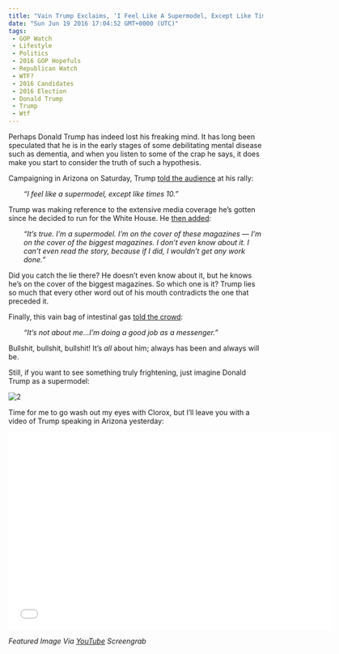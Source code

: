 ```yaml
---
title: "Vain Trump Exclaims, ‘I Feel Like A Supermodel, Except Like Times 10’ (Video)"
date: "Sun Jun 19 2016 17:04:52 GMT+0000 (UTC)"
tags: 
 - GOP Watch
 - Lifestyle
 - Politics
 - 2016 GOP Hopefuls
 - Republican Watch
 - WTF?
 - 2016 Candidates
 - 2016 Election
 - Donald Trump
 - Trump
 - Wtf
---
```

<p><!-- Quick Adsense WordPress Plugin: http://quicksense.net/ --></p><p>Perhaps Donald Trump has indeed lost his freaking mind. It has long been speculated that he is in the early stages of some debilitating mental disease such as dementia, and when you listen to some of the crap he says, it does make you start to consider the truth of such a hypothesis.</p><p>Campaigning in Arizona on Saturday, Trump <a href="http://thehill.com/blogs/ballot-box/presidential-races/284027-trump-i-feel-like-a-supermodel" onclick="__gaTracker(&apos;send&apos;, &apos;event&apos;, &apos;outbound-article&apos;, &apos;http://thehill.com/blogs/ballot-box/presidential-races/284027-trump-i-feel-like-a-supermodel&apos;, &apos;told the audience&apos;);" target="_blank">told the audience</a> at his rally:</p><p style="padding-left: 30px;"><em>&#x201C;I feel like a supermodel, except like times 10.&#x201D;</em></p><p>Trump was making reference to the extensive media coverage he&#x2019;s gotten since he decided to run for the White House. He <a href="http://thehill.com/blogs/ballot-box/presidential-races/284027-trump-i-feel-like-a-supermodel" onclick="__gaTracker(&apos;send&apos;, &apos;event&apos;, &apos;outbound-article&apos;, &apos;http://thehill.com/blogs/ballot-box/presidential-races/284027-trump-i-feel-like-a-supermodel&apos;, &apos;then added&apos;);" target="_blank">then added</a>:</p><p style="padding-left: 30px;"><em>&#x201C;It&#x2019;s true. I&#x2019;m a supermodel. I&#x2019;m on the cover of these magazines &#x2014; I&#x2019;m on the cover of the biggest magazines. I don&#x2019;t even know about it. I can&#x2019;t even read the story, because if I did, I wouldn&#x2019;t get any work done.&#x201D;</em></p><p>Did you catch the lie there? He doesn&#x2019;t even know about it, but he knows he&#x2019;s on the cover of the biggest magazines. So which one is it? Trump lies so much that every other word out of his mouth contradicts the one that preceded it.</p><p>Finally, this vain&#xA0;bag of intestinal gas <a href="http://thehill.com/blogs/ballot-box/presidential-races/284027-trump-i-feel-like-a-supermodel" onclick="__gaTracker(&apos;send&apos;, &apos;event&apos;, &apos;outbound-article&apos;, &apos;http://thehill.com/blogs/ballot-box/presidential-races/284027-trump-i-feel-like-a-supermodel&apos;, &apos;told the crowd&apos;);" target="_blank">told the crowd</a>:</p><p style="padding-left: 30px;"><em>&#x201C;It&#x2019;s not about me&#x2026;I&#x2019;m doing a good job as a messenger.&#x201D;</em></p><p>Bullshit, bullshit, bullshit! It&#x2019;s <em>all</em> about him; always has been and always will be.</p><p>Still, if you want to see something truly frightening, just imagine Donald Trump as a supermodel:</p><p><img class="aligncenter wp-image-138056 size-full" src="//i1.wp.com/cdn.liberalamerica.org/wp-content/uploads/2016/06/218.jpg?resize=360%2C309" alt="2" srcset="//i1.wp.com/cdn.liberalamerica.org/wp-content/uploads/2016/06/218.jpg?resize=360%2C309 360w, //i1.wp.com/cdn.liberalamerica.org/wp-content/uploads/2016/06/218.jpg?resize=360%2C309 64w, //i1.wp.com/cdn.liberalamerica.org/wp-content/uploads/2016/06/218.jpg?resize=360%2C309 350w" sizes="(max-width: 360px) 100vw, 360px" data-recalc-dims="1"></p><p>Time for me to go wash out my eyes with Clorox, but I&#x2019;ll leave you with a video of Trump speaking in Arizona yesterday:</p><p><!-- Quick Adsense WordPress Plugin: http://quicksense.net/ --></p><p><span class="embed-youtube" style="text-align:center; display: block;"><iframe class="youtube-player" type="text/html" width="640" height="390" src="//www.youtube.com/embed/4PhKeOv46Jc?version=3&amp;rel=1&amp;fs=1&amp;autohide=2&amp;showsearch=0&amp;showinfo=1&amp;iv_load_policy=1&amp;wmode=transparent" allowfullscreen="true" style="border:0;"></iframe></span></p><p><em>Featured Image Via <a href="https://www.youtube.com/watch?v=K0Slu2I2qAA" onclick="__gaTracker(&apos;send&apos;, &apos;event&apos;, &apos;outbound-article&apos;, &apos;https://www.youtube.com/watch?v=K0Slu2I2qAA&apos;, &apos;YouTube&apos;);" target="_blank">YouTube</a> Screengrab</em></p><div style="font-size:0px;height:0px;line-height:0px;margin:0;padding:0;clear:both"></div>